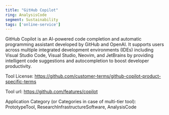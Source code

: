 ```yaml
---
title: "GitHub Copilot"
ring: AnalysisCode
segment: Sustainability
tags: ['online-service']
---
```

GitHub Copilot is an AI-powered code completion and automatic programming assistant developed by GitHub and OpenAI. It supports users across multiple integrated development environments (IDEs) including Visual Studio Code, Visual Studio, Neovim, and JetBrains by providing intelligent code suggestions and autocompletion to boost developer productivity.

Tool License: https://github.com/customer-terms/github-copilot-product-specific-terms

Tool url: https://github.com/features/copilot

Application Category (or Categories in case of multi-tier tool): PrototypeTool, ResearchInfrastructureSoftware, AnalysisCode
